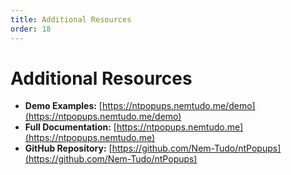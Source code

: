 ```yaml
---
title: Additional Resources
order: 18
---
```


# Additional Resources

- **Demo Examples:** [https://ntpopups.nemtudo.me/demo](https://ntpopups.nemtudo.me/demo)
- **Full Documentation:** [https://ntpopups.nemtudo.me](https://ntpopups.nemtudo.me)
- **GitHub Repository:** [https://github.com/Nem-Tudo/ntPopups](https://github.com/Nem-Tudo/ntPopups)